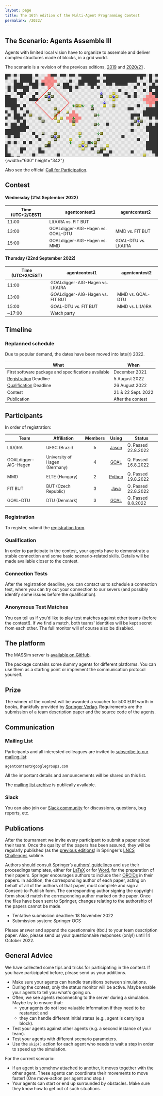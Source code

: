 ```yaml
---
layout: page
title: The 16th edition of the Multi-Agent Programming Contest
permalink: /2022/
---
```


The Scenario: Agents Assemble III
---------------------------------

Agents with limited local vision have to organize to assemble and deliver
complex structures made of blocks, in a grid world.

The scenario is a revision of the previous editions, [2019](/2019/) and [2020/21](/2020/) .

![Agents Assemble](/2019/banner.png){:width="630" height="342"}

Also see the official [Call for Participation](cfp.txt).

Contest
-------

#### Wednesday (21st September 2022)

Time (UTC+2/CEST) | agentcontest1 | agentcontest2
--- | --- | ---
11:00 | LI(A)RA vs. FIT BUT |
13:00 | GOALdigger-AIG-Hagen vs. GOAL-DTU | MMD vs. FIT BUT
15:00 | GOALdigger-AIG-Hagen vs. MMD | GOAL-DTU vs. LI(A)RA

#### Thursday (22nd September 2022)

Time (UTC+2/CEST) | agentcontest1 | agentcontest2
--- | --- | ---
11:00 | GOALdigger-AIG-Hagen vs. LI(A)RA |
13:00 | GOALdigger-AIG-Hagen vs. FIT BUT | MMD vs. GOAL-DTU
15:00 | GOAL-DTU vs. FIT BUT | MMD vs. LI(A)RA
~17:00 | Watch party |

Timeline
--------

### Replanned schedule

Due to popular demand, the dates have been moved into late(r) 2022.

| What                                                | When                 |
| --------------------------------------------------- | -------------------- |
| First software package and specifications available | December 2021        |
| [Registration](#registration) Deadline              | 5 August 2022        |
| [Qualification](#qualification) Deadline            | 26 August 2022       |
| Contest                                             | 21 & 22 Sept. 2022   |
| Publication                                         | After the contest    |

Participants
------------

In order of registration:

Team | Affiliation | Members | Using | Status
--- | --- | :---: | :---: | ---
LI(A)RA | UFSC (Brazil) | 5 | [Jason](http://jason.sourceforge.net/) | Q. Passed 22.8.2022
GOALdigger-AIG-Hagen | University of Hagen (Germany) | 4 | [GOAL](https://goalapl.atlassian.net/wiki/) | Q. Passed 16.8.2022
MMD | ELTE (Hungary) | 2 | [Python](https://www.python.org/) | Q. Passed 19.8.2022
FIT BUT | BUT (Czech Republic) | 3 | [Java](https://www.java.com/) | Q. Passed 22.8.2022
GOAL-DTU | DTU (Denmark) | 3 | [GOAL](https://goalapl.atlassian.net/wiki/) | Q. Passed 8.8.2022

### Registration

To register, submit the [registration form](https://forms.gle/nQ6uRAdQShNVv9gk7).


### Qualification

In order to participate in the contest, your agents have to demonstrate a stable connection and some basic scenario-related skills. Details will be made available closer to the contest.


### Connection Tests

After the registration deadline, you can contact us to schedule a connection test, where you can try out your connection to our severs (and possibly identify some issues before the qualification).


### Anonymous Test Matches

You can tell us if you'd like to play test matches against other teams (before the contest!). If we find a match, both teams' identities will be kept secret from each other. The full monitor will of course also be disabled.


The platform
------------

The MASSim server is [available on GitHub](https://github.com/agentcontest/massim_2022).

The package contains some dummy agents for different platforms. You can use them as a starting
point or implement the communication protocol yourself.


Prize
-----

The winner of the contest will be awarded a voucher for 500 EUR worth in books,
thankfully provided by [Springer Verlag](https://www.springer.com).
Requirements are the submission of a team description paper and the source code
of the agents.


Communication
-------------

### Mailing List

Participants and all interested colleagues are invited to
[subscribe to our mailing list](https://groups.google.com/forum/#!forum/agentcontest):

```
agentcontest@googlegroups.com
```

All the important details and announcements will be shared on this list.

The [mailing list archive](https://groups.google.com/forum/#!forum/agentcontest)
is publically available.

### Slack

You can also join our [Slack community](https://join.slack.com/t/agentcontest/shared_invite/zt-nkgzsczn-lErnivwTByekwyqaQ7ftGA) for discussions, questions, bug reports, etc.


Publications
------------

After the tournament we invite every participant to submit a paper about their
team. Once the quality of the papers has been assured, they will be regularly
published (as the [previous editions](https://link.springer.com/conference/mapc)) in Springer's [LNCS Challenges](https://www.springer.com/series/16528) subline.

Authors should consult Springer’s [authors’ guidelines](ftp://ftp.springernature.com/cs-proceeding/svproc/guidelines/Springer_Guidelines_for_Authors_of_Proceedings.pdf) and use their proceedings templates, either for [LaTeX](ftp://ftp.springernature.com/cs-proceeding/llncs/llncs2e.zip) or for [Word](ftp://ftp.springernature.com/cs-proceeding/llncs/word/splnproc1703.zip), for the preparation of their papers. Springer encourages authors to include their [ORCIDs](https://www.springer.com/gp/authors-editors/orcid?wt_mc=Other.Other.1.AUT642.ORCID+proceedings+pilot+2017&utm_medium=other&utm_source=other&utm_content=8232017&utm_campaign=1_barz01_orcid+proceedings+pilot+2017) in their papers. In addition, the corresponding author of each paper, acting on behalf of all of the authors of that paper, must complete and sign a Consent-to-Publish form. The corresponding author signing the copyright form should match the corresponding author marked on the paper. Once the files have been sent to Springer, changes relating to the authorship of the papers cannot be made.

- Tentative submission deadline: 18 November 2022
- Submission system: Springer OCS

Please answer and append the questionnaire (tbd.) to your team description paper. Also, please send us your questionnaire responses (only!) until 14 October 2022.


General Advice
--------------

We have collected some tips and tricks for participating in the contest. If you have participated before, please send us your additions.

- Make sure your agents can handle transitions between simulations.
- During the contest, only the status monitor will be active. Maybe enable your agents to tell you what's going on.
- Often, we see agents reconnecting to the server during a simulation. Maybe try to ensure that:
    - your agents do not lose valuable information if they need to be restarted; and
    - they can handle different initial states (e.g., agent is carrying a block).
- Test your agents against other agents (e.g. a second instance of your team).
- Test your agents with different scenario parameters.
- Use the `skip()` action for each agent who needs to wait a step in order to speed up the simulation.

For the current scenario:

- If an agent is somehow attached to another, it moves together with the other agent. These agents can coordinate their movements to move faster! (One move-action per agent and step.)
- Your agents can start or end up surrounded by obstacles. Make sure they know how to get out of such situations.
